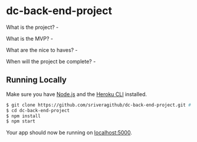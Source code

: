 # dc-back-end-project

What is the project? - 

What is the MVP? - 

What are the nice to haves? - 

When will the project be complete? - 

## Running Locally

Make sure you have [Node.js](http://nodejs.org/) and the [Heroku CLI](https://cli.heroku.com/) installed.

```sh
$ git clone https://github.com/sriveragithub/dc-back-end-project.git # or clone your own fork
$ cd dc-back-end-project
$ npm install
$ npm start
```

Your app should now be running on [localhost:5000](http://localhost:5000/).
